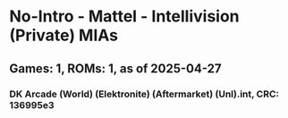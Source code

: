 # No-Intro - Mattel - Intellivision (Private) MIAs
## Games: 1, ROMs: 1, as of 2025-04-27

### DK Arcade (World) (Elektronite) (Aftermarket) (Unl).int, CRC: 136995e3
